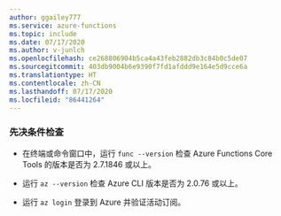 ```yaml
---
author: ggailey777
ms.service: azure-functions
ms.topic: include
ms.date: 07/17/2020
ms.author: v-junlch
ms.openlocfilehash: ce268806904b5ca4a43feb2882db3c84b0c5de07
ms.sourcegitcommit: 403db9004b6e9390f7fd1afddd9e164e5d9cce6a
ms.translationtype: HT
ms.contentlocale: zh-CN
ms.lasthandoff: 07/17/2020
ms.locfileid: "86441264"
---
```

### <a name="prerequisite-check"></a>先决条件检查

+ 在终端或命令窗口中，运行 `func --version` 检查 Azure Functions Core Tools 的版本是否为 2.7.1846 或以上。

+ 运行 `az --version` 检查 Azure CLI 版本是否为 2.0.76 或以上。

+ 运行 `az login` 登录到 Azure 并验证活动订阅。

